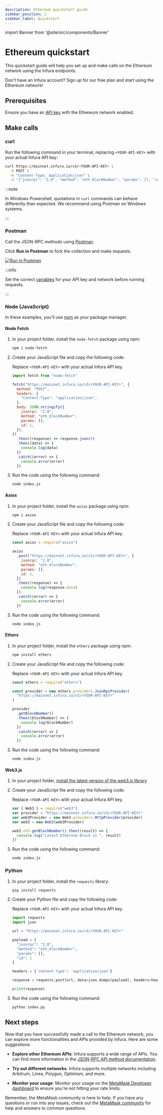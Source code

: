 ```yaml
---
description: Ethereum quickstart guide
sidebar_position: 2
sidebar_label: Quickstart
---
```


import Banner from '@site/src/components/Banner'

# Ethereum quickstart

This quickstart guide will help you set up and make calls on the Ethereum network using the Infura endpoints.

<Banner>
Don't have an Infura account? Sign up for our free plan and start using the Ethereum network!
</Banner>

## Prerequisites

Ensure you have an [API key](/developer-tools/dashboard/get-started/create-api) with the Ethereum network enabled.

## Make calls

### curl

Run the following command in your terminal, replacing `<YOUR-API-KEY>` with your actual Infura API key:

```bash
curl https://mainnet.infura.io/v3/<YOUR-API-KEY> \
  -X POST \
  -H "Content-Type: application/json" \
  -d '{"jsonrpc": "2.0", "method": "eth_blockNumber", "params": [], "id": 1}'
```

:::note

In Windows Powershell, quotations in `curl` commands can behave differently than expected. We recommend using Postman on Windows systems.

:::

### Postman

Call the JSON-RPC methods using [Postman](https://learning.postman.com/docs/getting-started/introduction/).

Click **Run in Postman** to fork the collection and make requests.

[![Run in Postman](https://run.pstmn.io/button.svg)](https://god.gw.postman.com/run-collection/8171681-49bfbc10-85ae-466c-8cf0-91eba9298b12?action=collection%2Ffork&source=rip_markdown&collection-url=entityId%3D8171681-49bfbc10-85ae-466c-8cf0-91eba9298b12%26entityType%3Dcollection%26workspaceId%3Db8156083-f4da-481f-84fa-72dcc26cb146)

:::info

Set the correct [variables](https://learning.postman.com/docs/sending-requests/variables/#understanding-variables) for your API key and network before running requests.

:::

### Node (JavaScript)

In these examples, you'll use [npm](https://docs.npmjs.com/downloading-and-installing-node-js-and-npm) as your package manager.

#### Node Fetch

1. In your project folder, install the `node-fetch` package using npm:

   ```bash
   npm i node-fetch
   ```

1. Create your JavaScript file and copy the following code:

   Replace `<YOUR-API-KEY>` with your actual Infura API key.

   ```javascript title="index.js"
   import fetch from "node-fetch"

   fetch("https://mainnet.infura.io/v3/<YOUR-API-KEY>", {
     method: "POST",
     headers: {
       "Content-Type": "application/json",
     },
     body: JSON.stringify({
       jsonrpc: "2.0",
       method: "eth_blockNumber",
       params: [],
       id: 1,
     }),
   })
     .then((response) => response.json())
     .then((data) => {
       console.log(data)
     })
     .catch((error) => {
       console.error(error)
     })
   ```

1. Run the code using the following command:

   ```bash
   node index.js
   ```

#### Axios

1. In your project folder, install the `axios` package using npm:

   ```bash
   npm i axios
   ```

1. Create your JavaScript file and copy the following code:

   Replace `<YOUR-API-KEY>` with your actual Infura API key.

   ```javascript title="index.js"
   const axios = require("axios")

   axios
     .post("https://mainnet.infura.io/v3/<YOUR-API-KEY>", {
       jsonrpc: "2.0",
       method: "eth_blockNumber",
       params: [],
       id: 1,
     })
     .then((response) => {
       console.log(response.data)
     })
     .catch((error) => {
       console.error(error)
     })
   ```

1. Run the code using the following command:

   ```bash
   node index.js
   ```

#### Ethers

1. In your project folder, install the `ethers` package using npm:

   ```bash
   npm install ethers
   ```

1. Create your JavaScript file and copy the following code:

   Replace `<YOUR-API-KEY>` with your actual Infura API key.

   ```javascript title="index.js"
   const ethers = require("ethers")

   const provider = new ethers.providers.JsonRpcProvider(
     "https://mainnet.infura.io/v3/<YOUR-API-KEY>"
   )

   provider
     .getBlockNumber()
     .then((blockNumber) => {
       console.log(blockNumber)
     })
     .catch((error) => {
       console.error(error)
     })
   ```

1. Run the code using the following command:

   ```bash
   node index.js
   ```

#### Web3.js

1. In your project folder, [install the latest version of the web3.js library](https://www.npmjs.com/package/web3?activeTab=versions)

1. Create your JavaScript file and copy the following code:

   Replace `<YOUR-API-KEY>` with your actual Infura API key.

   ```javascript title="index.js"
   var { Web3 } = require("web3")
   var provider = "https://mainnet.infura.io/v3/<YOUR-API-KEY>"
   var web3Provider = new Web3.providers.HttpProvider(provider)
   var web3 = new Web3(web3Provider)

   web3.eth.getBlockNumber().then((result) => {
     console.log("Latest Ethereum Block is ", result)
   })
   ```

1. Run the code using the following command:

   ```bash
   node index.js
   ```

### Python

1. In your project folder, install the `requests` library:

   ```bash
   pip install requests
   ```

1. Create your Python file and copy the following code:

   Replace `<YOUR-API-KEY>` with your actual Infura API key.

   ```python title="index.py"
   import requests
   import json

   url = "https://mainnet.infura.io/v3/<YOUR-API-KEY>"

   payload = {
     "jsonrpc": "2.0",
     "method": "eth_blockNumber",
     "params": [],
     "id": 1
   }

   headers = {'content-type': 'application/json'}

   response = requests.post(url, data=json.dumps(payload), headers=headers).json()

   print(response)
   ```

1. Run the code using the following command:

   ```bash
   python index.py
   ```

## Next steps

Now that you have successfully made a call to the Ethereum network, you can explore more functionalities and APIs provided
by Infura. Here are some suggestions:

- **Explore other Ethereum APIs**: Infura supports a wide range of APIs. You can find more information in the
  [JSON-RPC API method documentation](json-rpc-methods/index.md).

- **Try out different networks**: Infura supports multiple networks including Arbitrum, Linea, Polygon, Optimism, and more.

- **Monitor your usage**: Monitor your usage on the [MetaMask Developer dashboard](/developer-tools/dashboard/how-to/dashboard-stats) to ensure you're not hitting your rate limits.

Remember, the MetaMask community is here to help. If you have any questions or run into any issues, check out the
[MetaMask community](https://community.metamask.io/) for help and answers to common questions.
